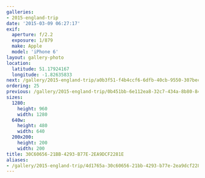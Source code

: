 ```yaml
---
galleries:
- 2015-england-trip
date: '2015-03-09 06:27:17'
exif:
  aperture: f/2.2
  exposure: 1/879
  make: Apple
  model: 'iPhone 6'
layout: gallery-photo
location:
  latitude: 51.17924167
  longitude: -1.82635833
next: /gallery/2015-england-trip/a0b3f51-f4b4ccf6-6dfb-40cb-9550-307bec24ab15
ordering: 25
previous: /gallery/2015-england-trip/0b451bb-6e112ea8-32c7-434a-8b80-8458e5f034aa
sizes:
  1280:
    height: 960
    width: 1280
  640w:
    height: 480
    width: 640
  200x200:
    height: 200
    width: 200
title: 30C60656-21BB-4293-B77E-2EA9DCF2281E
aliases:
- /gallery/2015-england-trip/4d1765a-30c60656-21bb-4293-b77e-2ea9dcf2281e.html
---
```

